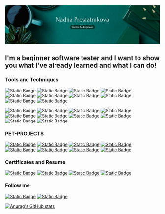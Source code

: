 ![Header](https://github.com/nadiiadi/nadiiadi/blob/main/assets/background.jpg)

## I'm a beginner software tester and I want to show you what I've already learned and what I can do!

### Tools and Techniques
![Static Badge](https://img.shields.io/badge/TestRail-004225?logo=TestRail)
![Static Badge](https://img.shields.io/badge/Jira-004225?logo=Jira)
![Static Badge](https://img.shields.io/badge/Trello-004225?logo=Trello)
![Static Badge](https://img.shields.io/badge/Git-004225?logo=Git)
![Static Badge](https://img.shields.io/badge/Postman(API)-004225?logo=Postman)
![Static Badge](https://img.shields.io/badge/DBeaver(SQL)-004225?logo=DBeaver)
![Static Badge](https://img.shields.io/badge/HTML&CSS-004225?logo=CSS)
![Static Badge](https://img.shields.io/badge/JS-004225?logo=JavaScript)
![Static Badge](https://img.shields.io/badge/XML-004225?logo=XML)
![Static Badge](https://img.shields.io/badge/JSON-004225?logo=JSON)

![Static Badge](https://img.shields.io/badge/Traceability_Matrix-004225)
![Static Badge](https://img.shields.io/badge/Check--list-004225)
![Static Badge](https://img.shields.io/badge/Test_Cases-004225)
![Static Badge](https://img.shields.io/badge/Bug_Reports-004225)
![Static Badge](https://img.shields.io/badge/Test_Report-004225)
![Static Badge](https://img.shields.io/badge/Test_Design_Techniques-004225)
![Static Badge](https://img.shields.io/badge/Non--functional_Testing-004225)
![Static Badge](https://img.shields.io/badge/Change--related_Testing-004225)
![Static Badge](https://img.shields.io/badge/Static_Testing_Techniques-004225)
![Static Badge](https://img.shields.io/badge/Test_Levels-004225)

### PET-PROJECTS
[![Static Badge](https://img.shields.io/badge/JavaSimulator-004225)](https://github.com/nadiiadi/nadiiadi/tree/main/Pet-projects/JavaSimulator)
[![Static Badge](https://img.shields.io/badge/MonoBank-004225)](https://github.com/nadiiadi/nadiiadi/tree/main/Pet-projects/Monobank)
[![Static Badge](https://img.shields.io/badge/MakeUp-004225)](https://github.com/nadiiadi/nadiiadi/tree/main/Pet-projects/MakeUp)
[![Static Badge](https://img.shields.io/badge/Slack-004225)](https://github.com/nadiiadi/nadiiadi/tree/main/Pet-projects/Slack)
[![Static Badge](https://img.shields.io/badge/Trello-004225)](https://github.com/nadiiadi/nadiiadi/tree/main/Pet-projects/Trello)
[![Static Badge](https://img.shields.io/badge/TaskPro-004225)]()
[![Static Badge](https://img.shields.io/badge/Kyla-004225)]()
[![Static Badge](https://img.shields.io/badge/TestIO-004225)]()

### Certificates and Resume
[![Static Badge](https://img.shields.io/badge/CV-004225)](https://github.com/nadiiadi/nadiiadi/blob/main/Certificates%20and%20Resume/CV/NP.CV.4.pdf)
[![Static Badge](https://img.shields.io/badge/English-004225)](https://github.com/nadiiadi/nadiiadi/tree/main/Certificates%20and%20Resume/English)
[![Static Badge](https://img.shields.io/badge/Master`s_Degree-004225)](https://github.com/nadiiadi/nadiiadi/blob/main/Certificates%20and%20Resume/Master%60s/Master's%20Diploma.pdf)
[![Static Badge](https://img.shields.io/badge/GoIT-004225)](https://github.com/nadiiadi/nadiiadi/blob/main/Certificates%20and%20Resume/GoIT/CertificatGoIT.pdf)

### Follow me
[![Static Badge](https://img.shields.io/badge/LinkedIn-004225?logo=LinkedIn)](https://www.linkedin.com/in/nadiia-prosiatnikova/)
[![Static Badge](https://img.shields.io/badge/FaceBook-004225?logo=FaceBook)](https://www.facebook.com/profile.php?id=100009515894094&locale=uk_UA)

[![Anurag's GitHub stats](https://github-readme-stats.vercel.app/api?username=nadiiadi&show_icons=true&theme=shadow_green)](https://github.com/anuraghazra/github-readme-stats)

